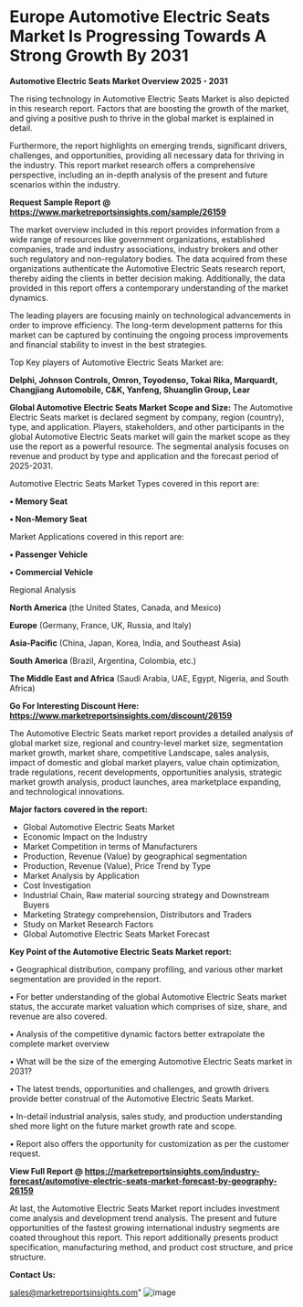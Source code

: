 # Europe Automotive Electric Seats Market Is Progressing Towards A Strong Growth By 2031

<Strong> Automotive Electric Seats Market Overview 2025 - 2031</strong>

The rising technology in Automotive Electric Seats Market is also depicted in this research report. Factors that are boosting the growth of the market, and giving a positive push to thrive in the global market is explained in detail.

Furthermore, the report highlights on emerging trends, significant drivers, challenges, and opportunities, providing all necessary data for thriving in the industry. This report market research offers a comprehensive perspective, including an in-depth analysis of the present and future scenarios within the industry.

<strong>Request Sample Report @ <a href=https://www.marketreportsinsights.com/sample/26159>https://www.marketreportsinsights.com/sample/26159</a></strong>

The market overview included in this report provides information from a wide range of resources like government organizations, established companies, trade and industry associations, industry brokers and other such regulatory and non-regulatory bodies. The data acquired from these organizations authenticate the Automotive Electric Seats research report, thereby aiding the clients in better decision making. Additionally, the data provided in this report offers a contemporary understanding of the market dynamics.

The leading players are focusing mainly on technological advancements in order to improve efficiency. The long-term development patterns for this market can be captured by continuing the ongoing process improvements and financial stability to invest in the best strategies.

Top Key players of Automotive Electric Seats Market are:

<strong>Delphi, Johnson Controls, Omron, Toyodenso, Tokai Rika, Marquardt, Changjiang Automobile, C&K, Yanfeng, Shuanglin Group, Lear</strong>

<strong><b>Global Automotive Electric Seats Market Scope and Size:</b></strong>
The Automotive Electric Seats market is declared segment by company, region (country), type, and application. Players, stakeholders, and other participants in the global Automotive Electric Seats market will gain the market scope as they use the report as a powerful resource. The segmental analysis focuses on revenue and product by type and application and the forecast period of 2025-2031.

Automotive Electric Seats Market Types covered in this report are:

<strong>• Memory Seat

• Non-Memory Seat</strong>

Market Applications covered in this report are:

<strong>• Passenger Vehicle

• Commercial Vehicle</strong> 

Regional Analysis

<strong>North America</strong> (the United States, Canada, and Mexico)

<strong>Europe</strong> (Germany, France, UK, Russia, and Italy)

<strong>Asia-Pacific</strong> (China, Japan, Korea, India, and Southeast Asia)

<strong>South America</strong> (Brazil, Argentina, Colombia, etc.)

<strong>The Middle East and Africa</strong> (Saudi Arabia, UAE, Egypt, Nigeria, and South Africa)

<strong>Go For Interesting Discount Here: <a href=https://www.marketreportsinsights.com/discount/26159>https://www.marketreportsinsights.com/discount/26159</a></strong>

The Automotive Electric Seats market report provides a detailed analysis of global market size, regional and country-level market size, segmentation market growth, market share, competitive Landscape, sales analysis, impact of domestic and global market players, value chain optimization, trade regulations, recent developments, opportunities analysis, strategic market growth analysis, product launches, area marketplace expanding, and technological innovations.

<strong><b>Major factors covered in the report:</b></strong>
<ul>
  <li>Global Automotive Electric Seats Market </li>
  <li>Economic Impact on the Industry</li>
  <li>Market Competition in terms of Manufacturers</li>
  <li>Production, Revenue (Value) by geographical segmentation</li>
  <li>Production, Revenue (Value), Price Trend by Type</li>
  <li>Market Analysis by Application</li>
  <li>Cost Investigation</li>
  <li>Industrial Chain, Raw material sourcing strategy and Downstream Buyers</li>
  <li>Marketing Strategy comprehension, Distributors and Traders</li>
  <li>Study on Market Research Factors</li>
  <li>Global Automotive Electric Seats Market Forecast</li>
</ul>

<strong><b>Key Point of the Automotive Electric Seats Market report:</b></strong>

• Geographical distribution, company profiling, and various other market segmentation are provided in the report.

• For better understanding of the global Automotive Electric Seats market status, the accurate market valuation which comprises of size, share, and revenue are also covered.

• Analysis of the competitive dynamic factors better extrapolate the complete market overview

• What will be the size of the emerging Automotive Electric Seats market in 2031?

• The latest trends, opportunities and challenges, and growth drivers provide better construal of the Automotive Electric Seats Market.

• In-detail industrial analysis, sales study, and production understanding shed more light on the future market growth rate and scope.

• Report also offers the opportunity for customization as per the customer request.

<strong><b>View Full Report @ <a href=https://marketreportsinsights.com/industry-forecast/automotive-electric-seats-market-forecast-by-geography-26159>https://marketreportsinsights.com/industry-forecast/automotive-electric-seats-market-forecast-by-geography-26159</a></b></strong>


At last, the Automotive Electric Seats Market report includes investment come analysis and development trend analysis. The present and future opportunities of the fastest growing international industry segments are coated throughout this report. This report additionally presents product specification, manufacturing method, and product cost structure, and price structure.

<strong>Contact Us:</strong>

sales@marketreportsinsights.com"
![image](https://github.com/user-attachments/assets/647aeac9-ee8a-4672-8a29-dc51c5ad335d)
